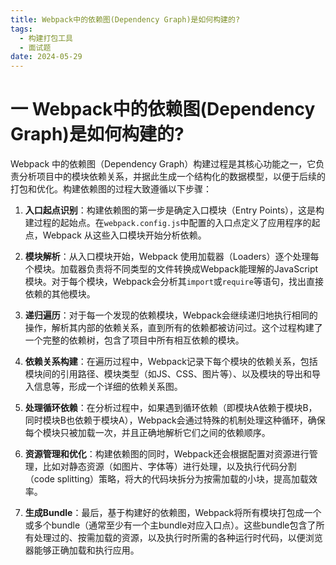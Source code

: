```yaml
---
title: Webpack中的依赖图(Dependency Graph)是如何构建的?
tags:
  - 构建打包工具
  - 面试题
date: 2024-05-29
---
```

# 一 Webpack中的依赖图(Dependency Graph)是如何构建的?

Webpack 中的依赖图（Dependency Graph）构建过程是其核心功能之一，它负责分析项目中的模块依赖关系，并据此生成一个结构化的数据模型，以便于后续的打包和优化。构建依赖图的过程大致遵循以下步骤：

1. **入口起点识别**：构建依赖图的第一步是确定入口模块（Entry Points），这是构建过程的起始点。在`webpack.config.js`中配置的入口点定义了应用程序的起点，Webpack 从这些入口模块开始分析依赖。
    
2. **模块解析**：从入口模块开始，Webpack 使用加载器（Loaders）逐个处理每个模块。加载器负责将不同类型的文件转换成Webpack能理解的JavaScript模块。对于每个模块，Webpack会分析其`import`或`require`等语句，找出直接依赖的其他模块。
    
3. **递归遍历**：对于每一个发现的依赖模块，Webpack会继续递归地执行相同的操作，解析其内部的依赖关系，直到所有的依赖都被访问过。这个过程构建了一个完整的依赖树，包含了项目中所有相互依赖的模块。
    
4. **依赖关系构建**：在遍历过程中，Webpack记录下每个模块的依赖关系，包括模块间的引用路径、模块类型（如JS、CSS、图片等）、以及模块的导出和导入信息等，形成一个详细的依赖关系图。
    
5. **处理循环依赖**：在分析过程中，如果遇到循环依赖（即模块A依赖于模块B，同时模块B也依赖于模块A），Webpack会通过特殊的机制处理这种循环，确保每个模块只被加载一次，并且正确地解析它们之间的依赖顺序。
    
6. **资源管理和优化**：构建依赖图的同时，Webpack还会根据配置对资源进行管理，比如对静态资源（如图片、字体等）进行处理，以及执行代码分割（code splitting）策略，将大的代码块拆分为按需加载的小块，提高加载效率。
    
7. **生成Bundle**：最后，基于构建好的依赖图，Webpack将所有模块打包成一个或多个bundle（通常至少有一个主bundle对应入口点）。这些bundle包含了所有处理过的、按需加载的资源，以及执行时所需的各种运行时代码，以便浏览器能够正确加载和执行应用。
